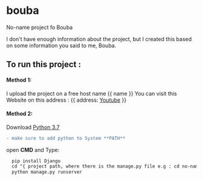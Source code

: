 # bouba
No-name project fo Bouba

I don't have enough information about the project, but I created this based on some information you said to me, Bouba.

## To run this project :
  #### Method 1:
  
  I upload the project on a free host name {{ name }}
  You can visit this Website on this address : {{ address: [Youtube](youtube.com) }}
  
  #### Method 2:
  
  Download [Python 3.7](https://www.python.org/downloads/)
  ```diff
  - make sure to add python to System **PATH** 
  ```
  open **CMD** and Type:
  
  ```diff
    pip install Django
    cd "{ project path, where there is the manage.py file e.g : cd no-name}"
    python manage.py runserver
  ```
